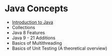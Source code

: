 # Java Concepts
* [Introduction to Java](1-Introduction-Java.md)
* Collections
* Java 8 Features
* Java 9 - 21 Additions
* Basics of Multithreading
* Basics of Unit Testing (A theoretical overview)